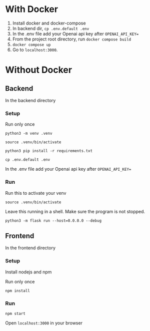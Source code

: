 # With Docker 
1. Install docker and docker-compose
3. In backend dir, `cp .env.default .env`
4. In the .env file add your Openai api key after `OPENAI_API_KEY=`
5. From the project root directory, run `docker compose build`
6. `docker compose up`
3. Go to `localhost:3000`.

# Without Docker
## Backend

In the backend directory

### Setup

Run only once

`python3 -m venv .venv`

`source .venv/bin/activate`

`python3 pip install -r requirements.txt`

`cp .env.default .env`

In the .env file add your Openai api key after `OPENAI_API_KEY=`

### Run

Run this to activate your venv

`source .venv/bin/activate`

Leave this running in a shell. Make sure the program is not stopped.

`python3 -m flask run --host=0.0.0.0 --debug`


## Frontend

In the frontend directory

### Setup
Install nodejs and npm

Run only once

`npm install`

### Run

`npm start`

Open `localhost:3000` in your browser
